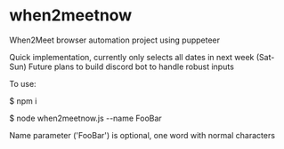# when2meetnow
 When2Meet browser automation project using puppeteer

Quick implementation, currently only selects all dates in next week (Sat-Sun)
Future plans to build discord bot to handle robust inputs

To use:

$ npm i

$ node when2meetnow.js --name FooBar

Name parameter ('FooBar') is optional, one word with normal characters